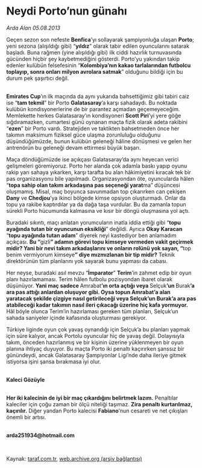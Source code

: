 # Neydi Porto’nun günahı

*Arda Alan 05.08.2013*

<div class="yazi"><p>Geçen sezon son nefeste <b>Benfica</b>’yı sollayarak şampiyonluğa ulaşan <b>Porto</b>; yeni sezona (alışıldığı gibi) “<b>yıldız</b>” olarak tabir edilen oyuncularını satarak başladı. Buna rağmen (yine alışıldığı gibi) ilk ciddi hazırlık turnuvasında gücünden hiçbir şey kaybetmediğini gösterdi. Porto’yu yakından takip edenler kulübün felsefesinin “<b>Kolombiya’nın kakao tarlalarından futbolcu toplayıp, sonra onları milyon avrolara satmak</b>” olduğunu bildiği için bu durum pek şaşırtıcı değil. </p>
<p><b><br/>Emirates Cup</b>’ın<b> </b>ilk maçında da aynı yukarıda bahsettiğimiz gibi tabiri caiz ise “<b>tam tekmil</b>” bir Porto <b>Galatasaray</b>’a<b> </b>karşı sahadaydı. Bu noktada kulübün kondisyonerlerine de bir parantez açmadan geçemeyeceğim. Memlekette herkes Galatasaray’ın kondisyoneri <b>Scott Piri</b>’yi yere göğe sığdıramazken, cumartesi günü oynanan maçta fizik olarak adeta rakibini “<b>ezen</b>” bir Porto vardı. Stratejiden ve taktikten bahsetmeden önce her takımın maksimum fiziksel güce ulaşma zorunluluğu olduğunu düşündüğümüzde, bunun kulübün geleneği hâline dönüşmesi ve gelen her antrenörün bu geleneği devam ettirmesi büyük başarı.</p>
<p>Maça döndüğümüzde ise açıkçası Galatasaray’da aynı heyecan verici gelişmeleri göremiyoruz. Porto her alanda çok adamla baskı yapıp oyunu rakip yarı sahaya yıkarken, karşı tarafta bu alan hâkimiyetini kıracak tek bir pas organizasyonu bile yapılmadı. Organizasyondan öte, oyuncularda hâlen “<b>topa sahip olan takım arkadaşına pas seçeneği yarat</b>ma” düşüncesi oluşmamış. Misal, maç boyunca savunmadan top çıkarırken can çekişen <b>Dany</b> ve <b>Chedjou</b>’ya ikinci bölgede kimse opsiyon oluşturmadı. Onlar da topu ya rakibe kaptırdılar ya da dağa taşa vurdular. Bu da zamanla topun sürekli Porto hücumunda kalmasına ve kısır bir döngü oluşmasına yol açtı.</p>
<p>Buradaki sıkıntı, maçı anlatan yorumcuların inatla iddia ettiği gibi “<b>topu ayağında tutan bir oyuncunun eksikliği</b>” değildi. Ayrıca <b>Okay Karacan</b> “<b>topu ayağında tutan adam</b>” diyerek neyi kastediyor ben anlamadım açıkçası. <b>Bu “</b>gizli<b>” adamın görevi topu kimseye vermeden vakit geçirmek midir? Yani bir nevi takım arkadaşlarını ve onların rolünü yok sayan, “</b>top benim vermiyorum kimseye<b>” diye mızmızlanan bir tip midir?</b> Teknik direktörünün tüm planlarını yok sayarak bunu yapması da cabası.</p>
<p>Her neyse, buradaki asıl mevzu “<b>İmparator</b>” <b>Terim</b>’in zahmet edip bir oyun planı hazırlamaması. Terim hâlen futbolu pozisyondan ibaret olarak düşünüyor. <b>Yani maç sadece </b>Amrabat<b>’ın orta açtığı veya </b>Selçuk<b>’un </b>Burak<b>’a ara pas attığı anlardan oluşuyor gibi. Oysa topun Amrabat’a alan yaratacak şekilde çizgiye nasıl getirileceği veya Selçuk’un Burak’a ara pas atabileceği kadar takımın nasıl ileri çıkacağı üzerine hiç kafa yormuyor.</b> Hâl böyle olunca Terim’in hazırlaması gereken tüm planları, Selçuk’un sahada saniyeler içinde kafasında oluşturması gerekiyor.</p>
<p>Türkiye liginde oyun çok yavaş oynandığı için Selçuk’a bu planları yapmak için süre kalıyor, ancak Portolu oyuncular hiç de yavaş değil. Dolayısıyla takım, önceden hazırlanmış ve bir kişinin üzerine yüklenmeyen bir oyun planına ihtiyaç duyuyor. Bu maçta Porto iki penaltı kaçırırken şanssız bir günündeydi, ancak Galatasaray Şampiyonlar Ligi’nde daha ileriye gitmek istiyorsa işini şansa bırakmasa iyi olur.</p>
<p><b><br/>Kaleci Gözüyle</b></p>
<p><b><br/>Her iki kalecinin de iyi bir maç çıkardığını belirtmek lazım.</b> Penaltılar kaleciler için çoğu zaman bir ölçü niteliği taşımaz. <b>Zira penaltı kurtarılmaz, kaçırılır.</b> Diğer yandan Porto kalecisi <b>Fabiano</b>’nun cesareti ve net çıkışları önemli bir artısı.</p><b>
<p><br/>arda251934@hotmail.com</p>
<p></p></b> 
</div>

Kaynak: [taraf.com.tr](http://www.taraf.com.tr/arda-alan/makale-neydi-porto-nun-gunahi.htm), [web.archive.org (arşiv bağlantısı)](http://web.archive.org/web/20131106062429/http://www.taraf.com.tr/arda-alan/makale-neydi-porto-nun-gunahi.htm)
